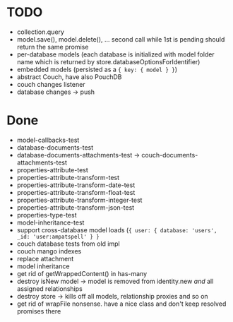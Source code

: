 # TODO

* collection.query
* model.save(), model.delete(), ... second call while 1st is pending should return the same promise
* per-database models (each database is initialized with model folder name which is returned by store.databaseOptionsForIdentifier)
* embedded models (persisted as a `{ key: { model } }`)
* abstract Couch, have also PouchDB
* couch changes listener
* database changes -> push

# Done

* model-callbacks-test
* database-documents-test
* database-documents-attachments-test -> couch-documents-attachments-test
* properties-attribute-test
* properties-attribute-transform-test
* properties-attribute-transform-date-test
* properties-attribute-transform-float-test
* properties-attribute-transform-integer-test
* properties-attribute-transform-json-test
* properties-type-test
* model-inheritance-test
* support cross-database model loads (`{ user: { database: 'users', _id: 'user:ampatspell' } }`
* couch database tests from old impl
* couch mango indexes
* replace attachment
* model inheritance
* get rid of getWrappedContent() in has-many
* destroy isNew model -> model is removed from identity.new _and_ all assigned relationships
* destroy store -> kills off all models, relationship proxies and so on
* get rid of wrapFile nonsense. have a nice class and don't keep resolved promises there
